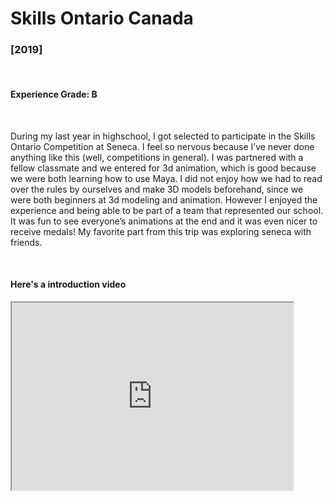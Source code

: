 # Skills Ontario Canada 
<h3>[2019]</h3>
<br/>
<h4> Experience Grade: B </h4>
<br/>
<p>
During my last year in highschool, I got selected to participate in the Skills Ontario Competition at Seneca. I feel so nervous because I’ve never done anything like this (well, competitions in general). I was partnered with a fellow classmate and we entered for 3d animation, which is good because we were both learning how to use Maya. I did not enjoy how we had to read over the rules by ourselves and make 3D models beforehand, since we were both beginners at 3d modeling and animation. However I enjoyed the experience and being able to be part of a team that represented our school. It was fun to see everyone’s animations at the end and it was even nicer to receive medals! My favorite part from this trip was exploring seneca with friends. 
</p>
</br>

<h4> Here's a introduction video </h4>

<iframe width="450" height="300"
src="https://www.youtube.com/embed/1LjKcWeQuO0">
</iframe>


